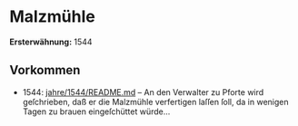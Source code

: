 # Malzmühle

**Ersterwähnung:** 1544

## Vorkommen
- 1544: [jahre/1544/README.md](../jahre/1544/README.md) – An den Verwalter zu Pforte wird geſchrieben, daß
er die Malzmühle verfertigen laſſen ſoll, da in wenigen
Tagen zu brauen eingeſchüttet würde...
